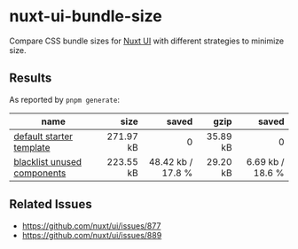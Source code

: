 # nuxt-ui-bundle-size

Compare CSS bundle sizes for [Nuxt UI](https://ui.nuxt.com) with different strategies to minimize size.

## Results

As reported by `pnpm generate`:

| name                                                   |      size |             saved |     gzip |            saved |
| ------------------------------------------------------ | --------: | ----------------: | -------: | ---------------: |
| [default starter template](2/starter)                  | 271.97 kB |                 0 | 35.89 kB |                0 |
| [blacklist unused components](2/blacklist-components/) | 223.55 kB | 48.42 kb / 17.8 % | 29.20 kB | 6.69 kb / 18.6 % |

## Related Issues

- https://github.com/nuxt/ui/issues/877
- https://github.com/nuxt/ui/issues/889
